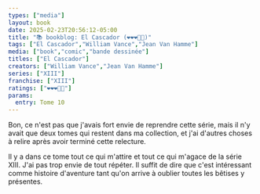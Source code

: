 ```yaml
---
types: ["media"]
layout: book
date: 2025-02-23T20:56:12-05:00
title: "📚 bookblog: El Cascador (❤️❤️❤️🖤🖤)"
tags: ["El Cascador","William Vance","Jean Van Hamme"]
media: ["book","comic","bande dessinée"]
titles: ["El Cascador"]
creators: ["William Vance","Jean Van Hamme"]
series: ["XIII"]
franchise: ["XIII"]
ratings: ["❤️❤️❤️🖤🖤"]
params:
  entry: Tome 10
---
```


Bon, ce n'est pas que j'avais fort envie de reprendre cette série, mais il n'y avait que deux tomes qui restent dans ma collection, et j'ai d'autres choses à relire après avoir terminé cette relecture.

Il y a dans ce tome tout ce qui m'attire et tout ce qui m'agace de la série XIII. J'ai pas trop envie de tout répéter. Il suffit de dire que c'est intéressant comme histoire d'aventure tant qu'on arrive à oublier toutes les bêtises y présentes.
